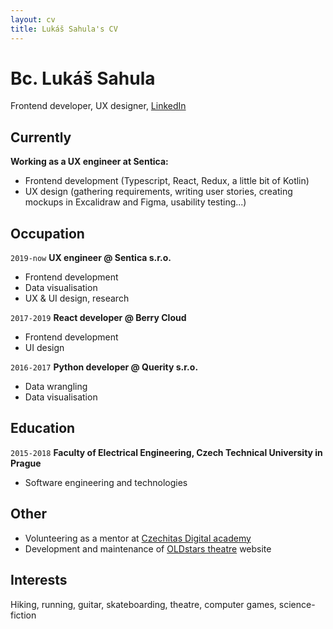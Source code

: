```yaml
---
layout: cv
title: Lukáš Sahula's CV
---
```

# Bc. Lukáš Sahula
Frontend developer, UX designer, [LinkedIn](https://www.linkedin.com/in/luk%C3%A1%C5%A1-sahula-3932971b7/)

## Currently

__Working as a UX engineer at Sentica:__

- Frontend development (Typescript, React, Redux, a little bit of Kotlin)
- UX design (gathering requirements, writing user stories, creating mockups in Excalidraw and Figma, usability testing...)

## Occupation

`2019-now`
__UX engineer @ Sentica s.r.o.__

- Frontend development
- Data visualisation
- UX & UI design, research

`2017-2019`
__React developer @ Berry Cloud__

- Frontend development
- UI design

`2016-2017`
__Python developer @ Querity s.r.o.__

- Data wrangling
- Data visualisation

## Education

`2015-2018`
__Faculty of Electrical Engineering, Czech Technical University in Prague__

- Software engineering and technologies

## Other
- Volunteering as a mentor at [Czechitas Digital academy](https://www.czechitas.cz/en/courses)
- Development and maintenance of [OLDstars theatre](https://www.oldstars.cz/) website

## Interests

Hiking, running, guitar, skateboarding, theatre, computer games, science-fiction
